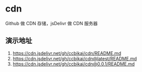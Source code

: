 # cdn
Github 做 CDN 存储，jsDelivr 做 CDN 服务器

## 演示地址

1. https://cdn.jsdelivr.net/gh/ccbikai/cdn/README.md
1. https://cdn.jsdelivr.net/gh/ccbikai/cdn@latest/README.md
1. https://cdn.jsdelivr.net/gh/ccbikai/cdn@0.0.1/README.md
